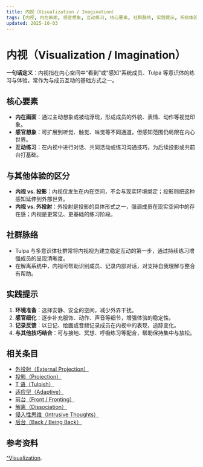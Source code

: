 ```yaml
---
title: 内视（Visualization / Imagination）
tags: [内视, 内在画面, 感官想象, 互动练习, 核心要素, 社群脉络, 实践提示, 系统体验与机制]
updated: 2025-10-03
---
```


# 内视（Visualization / Imagination）

**一句话定义**：内视指在内心空间中“看到”或“感知”系统成员、Tulpa 等意识体的练习与体验，常作为与成员互动的基础方式之一。

## 核心要素

- **内在画面**：通过主动想象或被动浮现，形成成员的外貌、表情、动作等视觉印象。
- **感官想象**：可扩展到听觉、触觉、味觉等不同通道，但感知范围仍局限在内心世界。
- **互动练习**：在内视中进行对话、共同活动或练习沟通技巧，为后续投影或共前台打基础。

## 与其他体验的区分

- **内视 vs. 投影**：内视仅发生在内在空间，不会与现实环境绑定；投影则把这种感知延伸到外部世界。
- **内视 vs. 外投射**：外投射是投影的具体形式之一，强调成员在现实空间中的存在感；内视是更常见、更基础的练习阶段。

## 社群脉络

- Tulpa 与多意识体社群常将内视视为建立稳定互动的第一步，通过持续练习增强成员的呈现清晰度。
- 在解离系统中，内视可帮助识别成员、记录内部对话，对支持自我理解与整合有帮助。

## 实践提示

1. **环境准备**：选择安静、安全的空间，减少外界干扰。
2. **感官细化**：逐步补充服饰、动作、声音等细节，增强体验的稳定性。
3. **记录反馈**：以日记、绘画或音频记录成员在内视中的表现，追踪变化。
4. **与其他技巧结合**：可与接地、冥想、呼吸练习等配合，帮助保持集中与放松。

## 相关条目

- [外投射（External Projection）](/entries/External-Projection.md)
- [投影（Projection）](/entries/Projection.md)
- [T 语（Tulpish）](/entries/Tulpish.md)
- [适应型（Adaptive）](/entries/Adaptive.md)
- [前台（Front / Fronting）](/entries/Front-Fronting.md)
- [解离（Dissociation）](/entries/Dissociation.md)
- [侵入性思维（Intrusive Thoughts）](/entries/Intrusive-Thoughts.md)
- [后台（Back / Being Back）](/entries/Back-Being-Back.md)

## 参考资料

[^Visualization](https://pluralpedia.org/w/Visualization).
